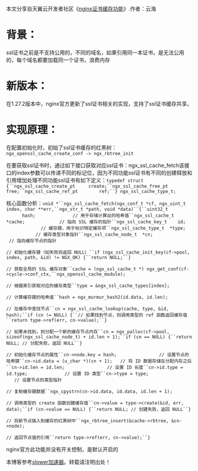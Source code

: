 本文分享自天翼云开发者社区《[nginx证书缓存功能](https://github.com)》.作者：云海

# 背景：

ssl证书之前是不支持公用的，不同的域名，如果引用同一本证书，是无法公用的，每个域名都要加载同一个证书，浪费内存

# 新版本：

在1.27.2版本中，nginx官方更新了ssl证书相关的实现，支持了ssl证书缓存共享。

# 实现原理：

在配置初始化时，初始了ssl证书缓存的红黑树：`ngx_openssl_cache_create_conf -> ngx_rbtree_init`

在要获取ssl证书时，通过如下接口获取对应ssl证书：ngx\_ssl\_cache\_fetch该接口的index参数可以传递不同的标记位，因为不同功能ssl证书有不同的创建释放和引用增加处理不同功能ssl证书有如下定义：`typedef struct {``ngx_ssl_cache_create_pt     create;``ngx_ssl_cache_free_pt       free;``ngx_ssl_cache_ref_pt        ref;``} ngx_ssl_cache_type_t;`

核心函数分析：`void *``ngx_ssl_cache_fetch(ngx_conf_t *cf, ngx_uint_t index, char **err,``ngx_str_t *path, void *data)``{``uint32_t               hash;              // 用于存储计算出的哈希值``ngx_ssl_cache_t       *cache;             // 指向 SSL 缓存的指针``ngx_ssl_cache_key_t    id;                // 缓存键，用于标识特定缓存项``ngx_ssl_cache_type_t  *type;              // 缓存类型对象指针``ngx_ssl_cache_node_t  *cn;                // 指向缓存节点的指针`

`// 初始化缓存键（如失败则返回 NULL）``if (ngx_ssl_cache_init_key(cf->pool, index, path, &id) != NGX_OK) {``return NULL;``}`

`// 获取全局的 SSL 缓存对象``cache = (ngx_ssl_cache_t *) ngx_get_conf(cf->cycle->conf_ctx,``ngx_openssl_cache_module);`

`// 根据索引获取对应的缓存类型``type = &ngx_ssl_cache_types[index];`

`// 计算缓存键的哈希值``hash = ngx_murmur_hash2(id.data, id.len);`

`// 在缓存中查找节点``cn = ngx_ssl_cache_lookup(cache, type, &id, hash);``if (cn != NULL) {``// 如果找到节点，则调用类型的 ref 函数返回缓存值``return type->ref(err, cn->value);``}`

`// 如果未找到，则分配一个新的缓存节点内存``cn = ngx_palloc(cf->pool, sizeof(ngx_ssl_cache_node_t) + id.len + 1);``if (cn == NULL) {``return NULL; // 分配失败，返回 NULL``}`

`// 初始化缓存节点的属性``cn->node.key = hash;                // 设置节点的哈希键``cn->id.data = (u_char *)(cn + 1);   // 将 ID 数据存储在分配内存之后``cn->id.len = id.len;                // 设置 ID 长度``cn->id.type = id.type;              // 设置 ID 类型``cn->type = type;                    // 设置节点的类型指针`

`// 复制缓存键数据``ngx_cpystrn(cn->id.data, id.data, id.len + 1);`

`// 调用类型的 create 函数创建缓存值``cn->value = type->create(&id, err, data);``if (cn->value == NULL) {``return NULL; // 创建失败，返回 NULL``}`

`// 将新节点插入到缓存的红黑树中``ngx_rbtree_insert(&cache->rbtree, &cn->node);`

`// 返回节点值的引用``return type->ref(err, cn->value);``}`

nginx官方此功能并没有开关控制，是默认开启的

本博客参考[slower加速器](https://jisuanqi.org)。转载请注明出处！
